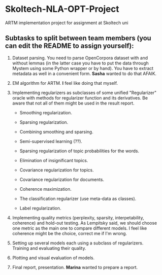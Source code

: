 # Skoltech-NLA-OPT-Project
ARTM implementation project for assignment at Skoltech uni

## Subtasks to split between team members (you can edit the README to assign yourself):

1. Dataset parsing. You need to parse OpenCorpora dataset with and without lemmas (in the latter case you have to put the data through Mystem using some Python wrapper or by hand). You have to extract metadata as well in a convenient form. **Sasha** wanted to do that AFAIK.

2. EM algorithm for ARTM. **I** feel like doing that myself.

3. Implementing regularizers as subclasses of some unified "Regularizer" oracle with methods for regularizer function and its derivatives. Be aware that not all of them might be used in the result report.

	* Smoothing regularization.

	* Sparsing regularization.

	* Combining smoothing and sparsing.

	* Semi-supervised learning (??).

	* Sparsing regularization of topic probabilities for the words.

	* Elimination of insignificant topics.

	* Covariance regularization for topics.

	* Covariance regularization for documents.

	* Coherence maximization.

	* The classification regularizer (use meta-data as classes).

	* Label regularization.

4. Implementing quality metrics (perplexity, sparsity, interpetability, coherence) and hold-out testing. As Lempitsky said, we should choose one metric as the main one to compare different models. I feel like coherence might be the choice, correct me if I'm wrong.

5. Setting up several models each using a subclass of regularizers. Training and evaluating their quality.

6. Plotting and visual evaluation of models.

7. Final report, presentation. **Marina** wanted to prepare a report.
